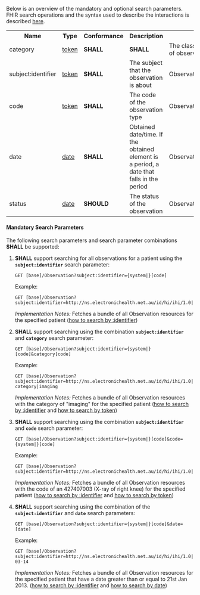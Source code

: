 Below is an overview of the mandatory and optional search parameters. FHIR search operations and the syntax used to describe the interactions is described <a href="http://hl7.org/fhir/R4/search.html">here</a>.

<table class="list" width="100%">
<tbody>
  <tr>
    <th>Name</th>
    <th>Type</th>
    <th>Conformance</th>
    <th>Description</th>
    <th>Path</th>
  </tr>
  <tr>
        <td>category</td>
        <td><a href="http://hl7.org/fhir/search.html#token">token</a></td>
        <td><b>SHALL</b></td>
        <td><b>SHALL</b></td>
        <td>The classification of the type of observation</td>
        <td>Observation.category</td>
  </tr>
  <tr>
        <td>subject:identifier</td>
        <td><a href="https://build.fhir.org/search.html#token">token</a></td>
        <td><b>SHALL</b></td>
        <td>The subject that the observation is about</td>
        <td>Observation.subject.identifier</td>
  </tr>
  <tr>
        <td>code</td>
        <td><a href="http://hl7.org/fhir/search.html#token">token</a></td>
        <td><b>SHALL</b></td>
        <td>The code of the observation type</td>
        <td>Observation.code</td>
  </tr>
  <tr>
        <td>date</td>
        <td><a href="http://hl7.org/fhir/search.html#date">date</a></td>
        <td><b>SHALL</b></td>
        <td>Obtained date/time. If the obtained element is a period, a date that falls in the period</td>
        <td>Observation.effective</td>
  </tr>
  <tr>
        <td>status</td>
        <td><a href="http://hl7.org/fhir/search.html#date">date</a></td>
        <td><b>SHOULD</b></td>
        <td>The status of the observation</td>
        <td>Observation.status</td>
  </tr>
 </tbody>
</table>


#### Mandatory Search Parameters

The following search parameters and search parameter combinations **SHALL** be supported:

1. **SHALL** support searching for all observations for a patient using the **`subject:identifier`** search parameter:

    `GET [base]/Observation?subject:identifier={system|}[code]`

    Example:
    ~~~
    GET [base]/Observation?subject:identifier=http://ns.electronichealth.net.au/id/hi/ihi/1.0|8003608000228437
    ~~~
    *Implementation Notes:* Fetches a bundle of all Observation resources for the specified patient ([how to search by :identifier](http://hl7.org/fhir/R4/search.html#reference))


1. **SHALL** support searching using the combination **`subject:identifier`** and **`category`** search parameter:

    `GET [base]/Observation?subject:identifier={system|}[code]&category[code]`

    Example:
    ~~~
    GET [base]/Observation?subject:identifier=http://ns.electronichealth.net.au/id/hi/ihi/1.0|8003608000228437&category=http://terminology.hl7.org/CodeSystem/observation-category|imaging
    ~~~
    *Implementation Notes:* Fetches a bundle of all Observation resources with the category of "imaging" for the specified patient ([how to search by :identifier](http://hl7.org/fhir/R4/search.html#reference) and [how to search by token](http://hl7.org/fhir/search.html#token))


1. **SHALL** support searching using the combination **`subject:identifier`** and **`code`** search parameter:

    `GET [base]/Observation?subject:identifier={system|}[code]&code={system|}[code]`

    Example:
    ~~~
    GET [base]/Observation?subject:identifier=http://ns.electronichealth.net.au/id/hi/ihi/1.0|8003608000228437&code=http://snomed.info/sct|427407003
    ~~~
    *Implementation Notes:* Fetches a bundle of all Observation resources with the code of an 427407003 (X-ray of right knee) for the specified patient ([how to search by :identifier](http://hl7.org/fhir/R4/search.html#reference) and [how to search by token](http://hl7.org/fhir/search.html#token))


1. **SHALL** support searching using the combination of the **`subject:identifier`** and **`date`** search parameters:

    `GET [base]/Observation?subject:identifier={system|}[code]&date=[date]`

    Example:
    ~~~
    GET [base]/Observation?subject:identifier=http://ns.electronichealth.net.au/id/hi/ihi/1.0|8003608000228437&date=ge2013-03-14
    ~~~
    *Implementation Notes:* Fetches a bundle of all Observation resources for the specified patient that have a date greater than or equal to 21st Jan 2013. ([how to search by :identifier](http://hl7.org/fhir/R4/search.html#reference) and [how to search by date](http://hl7.org/fhir/R4/search.html#date))